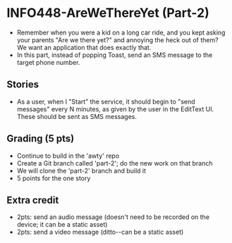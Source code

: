 # INFO448-AreWeThereYet (Part-2)
* Remember when you were a kid on a long car ride, and you kept asking your parents "Are we there yet?" and annoying the heck out of them? We want an application that does exactly that.
* In this part, instead of popping Toast, send an SMS message to the target phone number.

## Stories
* As a user, when I "Start" the service, it should begin to "send messages" every N minutes, as given by the user in the EditText UI. These should be sent as SMS messages.

## Grading (5 pts)
* Continue to build in the 'awty' repo
* Create a Git branch called 'part-2'; do the new work on that branch
* We will clone the 'part-2' branch and build it
* 5 points for the one story

## Extra credit
* 2pts: send an audio message (doesn't need to be recorded on the device; it can be a static asset)
* 2pts: send a video message (ditto--can be a static asset)
